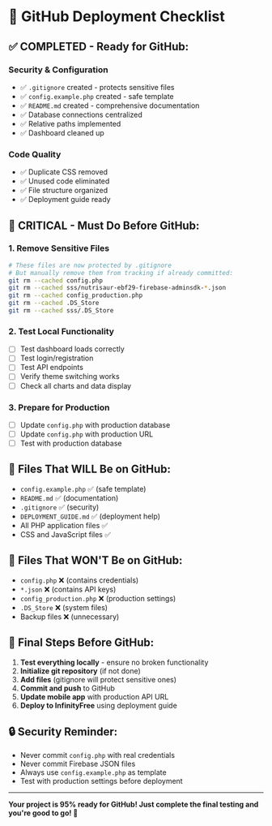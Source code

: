 # 🚀 GitHub Deployment Checklist

## ✅ **COMPLETED - Ready for GitHub:**

### Security & Configuration
- ✅ `.gitignore` created - protects sensitive files
- ✅ `config.example.php` created - safe template
- ✅ `README.md` created - comprehensive documentation
- ✅ Database connections centralized
- ✅ Relative paths implemented
- ✅ Dashboard cleaned up

### Code Quality
- ✅ Duplicate CSS removed
- ✅ Unused code eliminated
- ✅ File structure organized
- ✅ Deployment guide ready

## 🔴 **CRITICAL - Must Do Before GitHub:**

### 1. Remove Sensitive Files
```bash
# These files are now protected by .gitignore
# But manually remove them from tracking if already committed:
git rm --cached config.php
git rm --cached sss/nutrisaur-ebf29-firebase-adminsdk-*.json
git rm --cached config_production.php
git rm --cached .DS_Store
git rm --cached sss/.DS_Store
```

### 2. Test Local Functionality
- [ ] Test dashboard loads correctly
- [ ] Test login/registration
- [ ] Test API endpoints
- [ ] Verify theme switching works
- [ ] Check all charts and data display

### 3. Prepare for Production
- [ ] Update `config.php` with production database
- [ ] Update `config.php` with production URL
- [ ] Test with production database

## 📁 **Files That WILL Be on GitHub:**
- `config.example.php` ✅ (safe template)
- `README.md` ✅ (documentation)
- `.gitignore` ✅ (security)
- `DEPLOYMENT_GUIDE.md` ✅ (deployment help)
- All PHP application files ✅
- CSS and JavaScript files ✅

## 🚫 **Files That WON'T Be on GitHub:**
- `config.php` ❌ (contains credentials)
- `*.json` ❌ (contains API keys)
- `config_production.php` ❌ (production settings)
- `.DS_Store` ❌ (system files)
- Backup files ❌ (unnecessary)

## 🎯 **Final Steps Before GitHub:**

1. **Test everything locally** - ensure no broken functionality
2. **Initialize git repository** (if not done)
3. **Add files** (gitignore will protect sensitive ones)
4. **Commit and push** to GitHub
5. **Update mobile app** with production API URL
6. **Deploy to InfinityFree** using deployment guide

## 🔒 **Security Reminder:**
- Never commit `config.php` with real credentials
- Never commit Firebase JSON files
- Always use `config.example.php` as template
- Test with production settings before deployment

---

**Your project is 95% ready for GitHub! Just complete the final testing and you're good to go! 🚀**
